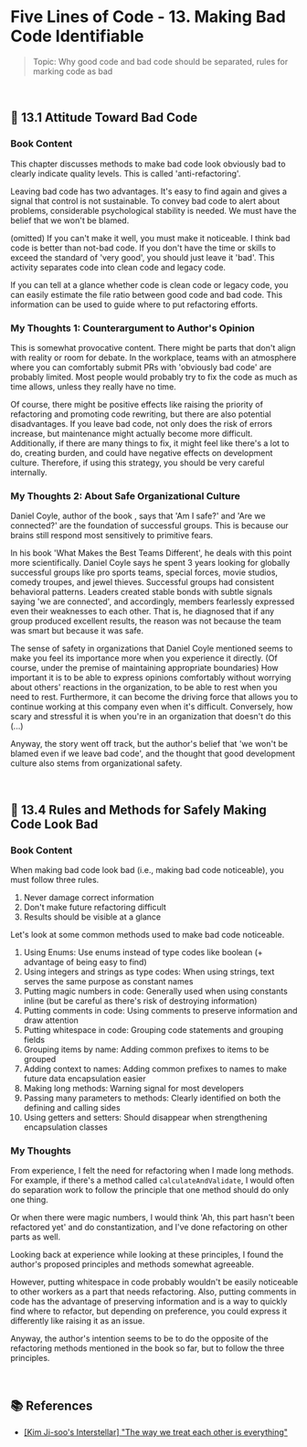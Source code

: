 # Five Lines of Code - 13. Making Bad Code Identifiable

> Topic: Why good code and bad code should be separated, rules for marking code as bad

<br/>

## 🔖 13.1 Attitude Toward Bad Code

### Book Content

This chapter discusses methods to make bad code look obviously bad to clearly indicate quality levels. This is called 'anti-refactoring'.

Leaving bad code has two advantages. It's easy to find again and gives a signal that control is not sustainable. To convey bad code to alert about problems, considerable psychological stability is needed. We must have the belief that we won't be blamed.

(omitted) If you can't make it well, you must make it noticeable. I think bad code is better than not-bad code. If you don't have the time or skills to exceed the standard of 'very good', you should just leave it 'bad'. This activity separates code into clean code and legacy code.

If you can tell at a glance whether code is clean code or legacy code, you can easily estimate the file ratio between good code and bad code. This information can be used to guide where to put refactoring efforts.

### My Thoughts 1: Counterargument to Author's Opinion

This is somewhat provocative content. There might be parts that don't align with reality or room for debate. In the workplace, teams with an atmosphere where you can comfortably submit PRs with 'obviously bad code' are probably limited. Most people would probably try to fix the code as much as time allows, unless they really have no time.

Of course, there might be positive effects like raising the priority of refactoring and promoting code rewriting, but there are also potential disadvantages. If you leave bad code, not only does the risk of errors increase, but maintenance might actually become more difficult. Additionally, if there are many things to fix, it might feel like there's a lot to do, creating burden, and could have negative effects on development culture. Therefore, if using this strategy, you should be very careful internally.

### My Thoughts 2: About Safe Organizational Culture

Daniel Coyle, author of the book <What Makes the Best Teams Different>, says that 'Am I safe?' and 'Are we connected?' are the foundation of successful groups. This is because our brains still respond most sensitively to primitive fears.

In his book 'What Makes the Best Teams Different', he deals with this point more scientifically. Daniel Coyle says he spent 3 years looking for globally successful groups like pro sports teams, special forces, movie studios, comedy troupes, and jewel thieves. Successful groups had consistent behavioral patterns. Leaders created stable bonds with subtle signals saying 'we are connected', and accordingly, members fearlessly expressed even their weaknesses to each other. That is, he diagnosed that if any group produced excellent results, the reason was not because the team was smart but because it was safe.

The sense of safety in organizations that Daniel Coyle mentioned seems to make you feel its importance more when you experience it directly. (Of course, under the premise of maintaining appropriate boundaries) How important it is to be able to express opinions comfortably without worrying about others' reactions in the organization, to be able to rest when you need to rest. Furthermore, it can become the driving force that allows you to continue working at this company even when it's difficult. Conversely, how scary and stressful it is when you're in an organization that doesn't do this (...)

Anyway, the story went off track, but the author's belief that 'we won't be blamed even if we leave bad code', and the thought that good development culture also stems from organizational safety.

<br/>

## 🔖 13.4 Rules and Methods for Safely Making Code Look Bad

### Book Content

When making bad code look bad (i.e., making bad code noticeable), you must follow three rules.

1. Never damage correct information
2. Don't make future refactoring difficult
3. Results should be visible at a glance

Let's look at some common methods used to make bad code noticeable.

1. Using Enums: Use enums instead of type codes like boolean (+ advantage of being easy to find)
2. Using integers and strings as type codes: When using strings, text serves the same purpose as constant names
3. Putting magic numbers in code: Generally used when using constants inline (but be careful as there's risk of destroying information)
4. Putting comments in code: Using comments to preserve information and draw attention
5. Putting whitespace in code: Grouping code statements and grouping fields
6. Grouping items by name: Adding common prefixes to items to be grouped
7. Adding context to names: Adding common prefixes to names to make future data encapsulation easier
8. Making long methods: Warning signal for most developers
9. Passing many parameters to methods: Clearly identified on both the defining and calling sides
10. Using getters and setters: Should disappear when strengthening encapsulation classes

### My Thoughts

From experience, I felt the need for refactoring when I made long methods. For example, if there's a method called `calculateAndValidate`, I would often do separation work to follow the principle that one method should do only one thing.

Or when there were magic numbers, I would think 'Ah, this part hasn't been refactored yet' and do constantization, and I've done refactoring on other parts as well.

Looking back at experience while looking at these principles, I found the author's proposed principles and methods somewhat agreeable.

However, putting whitespace in code probably wouldn't be easily noticeable to other workers as a part that needs refactoring. Also, putting comments in code has the advantage of preserving information and is a way to quickly find where to refactor, but depending on preference, you could express it differently like raising it as an issue.

Anyway, the author's intention seems to be to do the opposite of the refactoring methods mentioned in the book so far, but to follow the three principles.

<br/>

## 📚 References

- [[Kim Ji-soo's Interstellar] "The way we treat each other is everything"](https://www.chosun.com/site/data/html_dir/2018/07/13/2018071302412.html)
